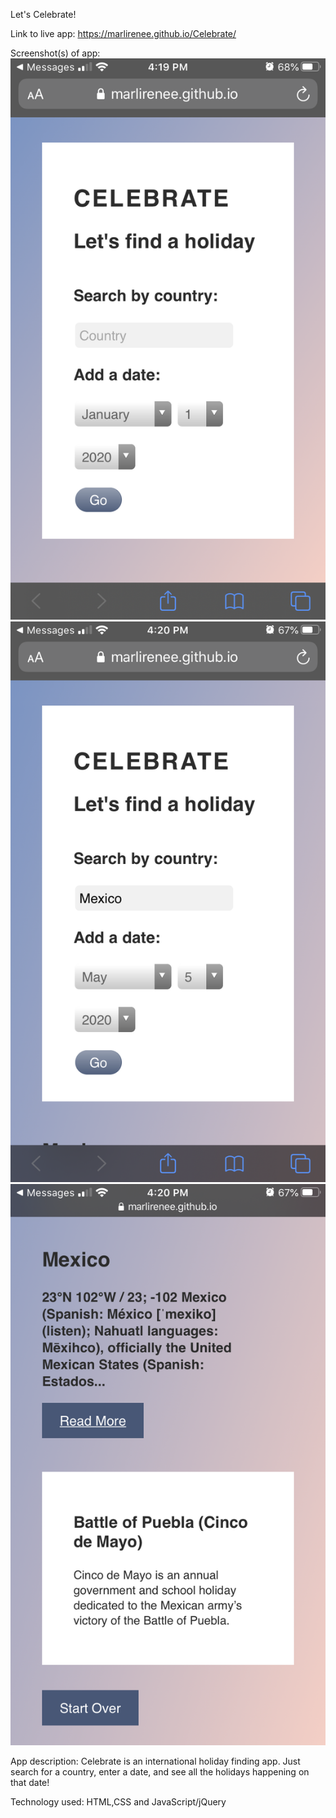 Let's Celebrate!

Link to  live app:
https://marlirenee.github.io/Celebrate/

Screenshot(s) of app:
![Intro Page](https://github.com/MarliRenee/Celebrate/blob/master/Screenshots/Start.PNG)
![Initial Search](https://github.com/MarliRenee/Celebrate/blob/master/Screenshots/Search.PNG)
![Response](https://github.com/MarliRenee/Celebrate/blob/master/Screenshots/Results.PNG)

App description:
Celebrate is an international holiday finding app. Just search for a country, enter a date, and see all the holidays happening on that date!

Technology used:
HTML,CSS and JavaScript/jQuery